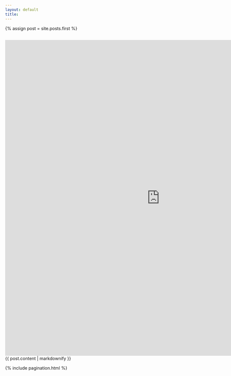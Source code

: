```yaml
---
layout: default
title: 
---
```


{% assign post = site.posts.first %}

<section class="post">
  <h1><a href="{{ post.url | prepend: site.baseurl }}"></a></h1>
  <iframe width='1000' height='1024' frameborder='0' scrolling='no' src="https://docs.google.com/spreadsheets/d/15kkGAXHFeX1gn9EbzpHIXLwAaLCqdw_tWNTgeGPgT-8/pubhtml?gid=0&single=true&widget=true&headers=false"></iframe>
  {{ post.content | markdownify }}
</section>

{% include pagination.html %}
